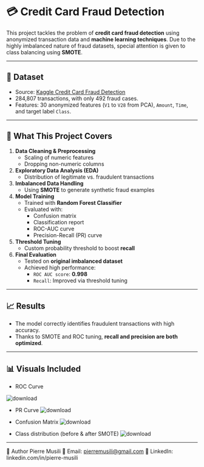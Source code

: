 # 💳 Credit Card Fraud Detection

This project tackles the problem of **credit card fraud detection** using anonymized transaction data and **machine learning techniques**. Due to the highly imbalanced nature of fraud datasets, special attention is given to class balancing using **SMOTE**.

---

## 📁 Dataset

- Source: [Kaggle Credit Card Fraud Detection](https://www.kaggle.com/mlg-ulb/creditcardfraud)
- 284,807 transactions, with only 492 fraud cases.
- Features: 30 anonymized features (`V1` to `V28` from PCA), `Amount`, `Time`, and target label `Class`.

---

## 🔧 What This Project Covers

1. **Data Cleaning & Preprocessing**
   - Scaling of numeric features
   - Dropping non-numeric columns
2. **Exploratory Data Analysis (EDA)**
   - Distribution of legitimate vs. fraudulent transactions
3. **Imbalanced Data Handling**
   - Using **SMOTE** to generate synthetic fraud examples
4. **Model Training**
   - Trained with **Random Forest Classifier**
   - Evaluated with:
     - Confusion matrix
     - Classification report
     - ROC-AUC curve
     - Precision-Recall (PR) curve
5. **Threshold Tuning**
   - Custom probability threshold to boost **recall**
6. **Final Evaluation**
   - Tested on **original imbalanced dataset**
   - Achieved high performance:
     - `ROC AUC score`: **0.998**
     - `Recall`: Improved via threshold tuning

---

## 📈 Results

- The model correctly identifies fraudulent transactions with high accuracy.
- Thanks to SMOTE and ROC tuning, **recall and precision are both optimized**.

---

## 📊 Visuals Included

- ROC Curve

![download](https://github.com/user-attachments/assets/d8a273fd-617b-421c-804a-06728b9297ae)

- PR Curve
![download](https://github.com/user-attachments/assets/09ea78df-6b7d-4770-9bfe-aff020166a51)

- Confusion Matrix
  ![download](https://github.com/user-attachments/assets/bfec07f9-2ea2-4861-9c1c-75fce06d41f5)

- Class distribution (before & after SMOTE)
![download](https://github.com/user-attachments/assets/9a43a7ea-d62c-47b5-971c-e2bd3edeab34)


---

👤 Author
Pierre Musili
📧 Email: pierremusili@gmail.com
🔗 LinkedIn: linkedin.com/in/pierre-musili


